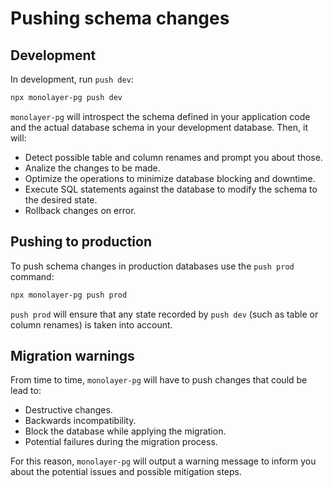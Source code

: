 # Pushing schema changes

## Development

In development, run `push dev`:

```bash
npx monolayer-pg push dev
```

`monolayer-pg` will  introspect the schema defined in your application code and the actual database schema in your development database. Then, it will:

- Detect possible table and column renames and prompt you about those.
- Analize the changes to be made.
- Optimize the operations to minimize database blocking and downtime.
- Execute SQL statements against the database to modify the schema to the desired state.
- Rollback changes on error.

## Pushing to production

To push schema changes in production databases use the `push prod` command:

```bash
npx monolayer-pg push prod
```

`push prod` will ensure that any state recorded by `push dev` (such as table or column renames) is taken into account.

## Migration warnings

From time to time, `monolayer-pg` will have to push changes that could be lead to:

- Destructive changes.
- Backwards incompatibility.
- Block the database while applying the migration.
- Potential failures during the migration process.

For this reason, `monolayer-pg` will output a warning message to inform you about the potential issues and possible mitigation steps.
